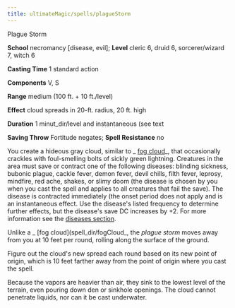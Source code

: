 ```yaml
---
title: ultimateMagic/spells/plagueStorm
---
```

Plague Storm

**School** necromancy [disease, evil]; **Level** cleric 6, druid 6, sorcerer/wizard 7, witch 6

**Casting Time** 1 standard action

**Components** V, S

**Range** medium (100 ft. + 10 ft./level)

**Effect** cloud spreads in 20-ft. radius, 20 ft. high

**Duration** 1 minut_dir/level and instantaneous (see text

**Saving Throw** Fortitude negates; **Spell Resistance** no

You create a hideous gray cloud, similar to _ [fog cloud](spell_dir/fogCloud)_, that occasionally crackles with foul-smelling bolts of sickly green lightning. Creatures in the area must save or contract one of the following diseases: blinding sickness, bubonic plague, cackle fever, demon fever, devil chills, filth fever, leprosy, mindfire, red ache, shakes, or slimy doom (the disease is chosen by you when you cast the spell and applies to all creatures that fail the save). The disease is contracted immediately (the onset period does not apply and is an instantaneous effect. Use the disease's listed frequency to determine further effects, but the disease's save DC increases by +2. For more information see the [diseases section](../glossary#_diseases).

Unlike a _ [fog cloud](spell_dir/fogCloud_, the _plague storm_ moves away from you at 10 feet per round, rolling along the surface of the ground.

Figure out the cloud's new spread each round based on its new point of origin, which is 10 feet farther away from the point of origin where you cast the spell.

Because the vapors are heavier than air, they sink to the lowest level of the terrain, even pouring down den or sinkhole openings. The cloud cannot penetrate liquids, nor can it be cast underwater.

